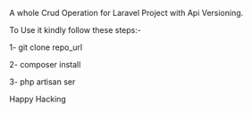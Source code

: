 A whole Crud Operation for Laravel Project with Api Versioning.

To Use it kindly follow these steps:-

1- git clone repo_url

2- composer install

3- php artisan ser

Happy Hacking
